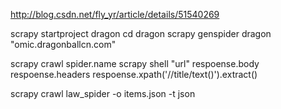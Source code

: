 http://blog.csdn.net/fly_yr/article/details/51540269


scrapy startproject dragon
cd dragon
scrapy genspider dragon "omic.dragonballcn.com"

scrapy crawl spider.name
scrapy shell "url"
respoense.body
respoense.headers
respoense.xpath('//title/text()').extract()

scrapy crawl law_spider -o items.json -t json
